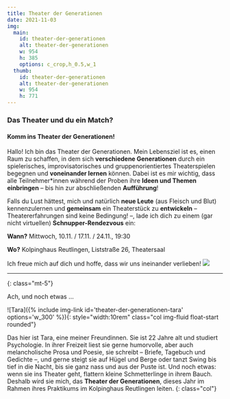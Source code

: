 ```yaml
---
title: Theater der Generationen
date: 2021-11-03
img:
  main:
    id: theater-der-generationen
    alt: theater-der-generationen
    w: 954
    h: 385
    options: c_crop,h_0.5,w_1
  thumb:
    id: theater-der-generationen
    alt: theater-der-generationen
    w: 954
    h: 771
---
```

### Das Theater und du ein Match?
#### Komm ins Theater der Generationen!
<!--mehr-->

Hallo! Ich bin das Theater der Generationen. Mein Lebensziel ist es, einen Raum zu schaffen, in dem sich **verschiedene Generationen** durch ein spielerisches, improvisatorisches und gruppenorientiertes Theaterspielen begegnen und **voneinander lernen** können. Dabei ist es mir wichtig, dass alle Teilnehmer*innen während der Proben ihre **Ideen und Themen einbringen** – bis hin zur abschließenden **Aufführung**!

Falls du Lust hättest, mich und natürlich **neue Leute** (aus Fleisch und Blut) kennenzulernen und **gemeinsam** ein Theaterstück zu **entwickeln** – Theatererfahrungen sind keine Bedingung! –, lade ich dich zu einem (gar nicht virtuellen) **Schnupper-Rendezvous** ein:

**Wann?** Mittwoch, 10.11. / 17.11. / 24.11., 19:30

**Wo?** Kolpinghaus Reutlingen, Liststraße 26, Theatersaal

Ich freue mich auf dich und hoffe, dass wir uns ineinander verlieben! <img class="openmoji" src="{% include img-link id='openmoji-1F609' folder='' %}">

---
{: class="mt-5"}

Ach, und noch etwas …

<div class="row" markdown=1>
![Tara]({% include img-link id='theater-der-generationen-tara' options='w_300' %}){: style="width:10rem" class="col img-fluid float-start rounded"}

Das hier ist Tara, eine meiner Freundinnen. Sie ist 22 Jahre alt und studiert Psychologie. In ihrer Freizeit liest sie gerne humorvolle, aber auch melancholische Prosa und Poesie, sie schreibt – Briefe, Tagebuch und Gedichte –, und gerne steigt sie auf Hügel und Berge oder tanzt Swing bis tief in die Nacht, bis sie ganz nass und aus der Puste ist. Und noch etwas: wenn sie ins Theater geht, flattern kleine Schmetterlinge in ihrem Bauch. Deshalb wird sie mich, das **Theater der Generationen**, dieses Jahr im Rahmen ihres Praktikums im Kolpinghaus Reutlingen leiten.
{: class="col"}
</div>


